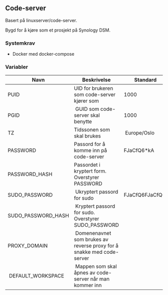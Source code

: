 ## Code-server

Basert på linuxserver/code-server.

Bygd for å kjøre som et prosjekt på Synology DSM.

### Systemkrav

* Docker med docker-compose

### Variabler

| Navn | Beskrivelse | Standard |
| ----------- | ----------- | ----------- |
| PUID | UID for brukeren som code-server kjører som | 1000 |
| PGID | GUID som code-server skal benytte | 1000 |
| TZ | Tidssonen som skal brukes | Europe/Oslo |
| PASSWORD | Passord for å komme inn på code-server | FJaCfQ6*kA |
| PASSWORD_HASH | Passordet i kryptert form. Overstyrer PASSWORD | |
| SUDO_PASSWORD | Ukryptert passord for sudo | FJaCfQ6FJaCfQ6 |
| SUDO_PASSWORD_HASH | Kryptert passord for sudo. Overstyrer SUDO_PASSWORD | |
| PROXY_DOMAIN | Domenenavnet som brukes av reverse proxy for å snakke med code-server | |
| DEFAULT_WORKSPACE | Mappen som skal åpnes av code-server når man kommer inn |

